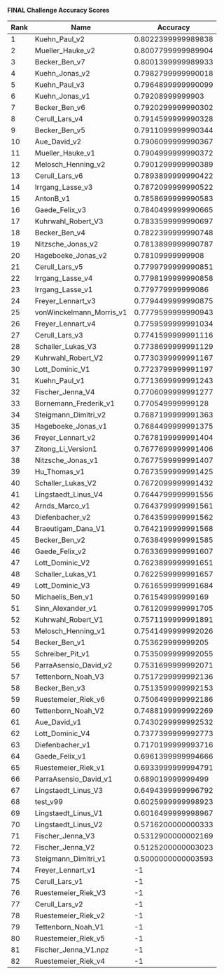 **FINAL Challenge Accuracy Scores**



|Rank|Name|Accuracy|
|----|-----|---|
|1|Kuehn_Paul_v2|0.8022399999989838|
|2|Mueller_Hauke_v2|0.8007799999989904|
|3|Becker_Ben_v7|0.8001399999989933|
|4|Kuehn_Jonas_v2|0.7982799999990018|
|5|Kuehn_Paul_v3|0.7964899999990099|
|6|Kuehn_Jonas_v1|0.79208999999903|
|7|Becker_Ben_v6|0.7920299999990302|
|8|Cerull_Lars_v4|0.7914599999990328|
|9|Becker_Ben_v5|0.7911099999990344|
|10|Aue_David_v2|0.7906099999990367|
|11|Mueller_Hauke_v1|0.7904999999990372|
|12|Melosch_Henning_v2|0.7901299999990389|
|13|Cerull_Lars_v6|0.7893899999990422|
|14|Irrgang_Lasse_v3|0.7872099999990522|
|15|AntonB_v1|0.7858699999990583|
|16|Gaede_Felix_v3|0.7840499999990665|
|17|Kuhrwahl_Robert_V3|0.7833599999990697|
|18|Becker_Ben_v4|0.7822399999990748|
|19|Nitzsche_Jonas_v2|0.7813899999990787|
|20|Hageboeke_Jonas_v2|0.78109999999908|
|21|Cerull_Lars_v5|0.7799799999990851|
|22|Irrgang_Lasse_v4|0.7798199999990858|
|23|Irrgang_Lasse_v1|0.779779999999086|
|24|Freyer_Lennart_v3|0.7794499999990875|
|25|vonWinckelmann_Morris_v1|0.7779599999990943|
|26|Freyer_Lennart_v4|0.7759599999991034|
|27|Cerull_Lars_v3|0.7741599999991116|
|28|Schaller_Lukas_V3|0.7738699999991129|
|29|Kuhrwahl_Robert_V2|0.7730399999991167|
|30|Lott_Dominic_V1|0.7723799999991197|
|31|Kuehn_Paul_v1|0.7713699999991243|
|32|Fischer_Jenna_V4|0.7706099999991277|
|33|Bornemann_Frederik_v1|0.770549999999128|
|34|Steigmann_Dimitri_v2|0.7687199999991363|
|35|Hageboeke_Jonas_v1|0.7684499999991375|
|36|Freyer_Lennart_v2|0.7678199999991404|
|37|Zitong_Li_Version1|0.7677699999991406|
|38|Nitzsche_Jonas_v1|0.7677599999991407|
|39|Hu_Thomas_v1|0.7673599999991425|
|40|Schaller_Lukas_V2|0.7672099999991432|
|41|Lingstaedt_Linus_V4|0.7644799999991556|
|42|Arnds_Marco_v1|0.7643799999991561|
|43|Diefenbacher_v2|0.7643599999991562|
|44|Braeutigam_Dana_V1|0.7642199999991568|
|45|Becker_Ben_v2|0.7638499999991585|
|46|Gaede_Felix_v2|0.7633699999991607|
|47|Lott_Dominic_V2|0.7623899999991651|
|48|Schaller_Lukas_V1|0.7622599999991657|
|49|Lott_Dominic_V3|0.7616599999991684|
|50|Michaelis_Ben_v1|0.761549999999169|
|51|Sinn_Alexander_v1|0.7612099999991705|
|52|Kuhrwahl_Robert_V1|0.7571199999991891|
|53|Melosch_Henning_v1|0.7541499999992026|
|54|Becker_Ben_v1|0.753629999999205|
|55|Schreiber_Pit_v1|0.7535099999992055|
|56|ParraAsensio_David_v2|0.7531699999992071|
|57|Tettenborn_Noah_V3|0.7517299999992136|
|58|Becker_Ben_v3|0.7513599999992153|
|59|Ruestemeier_Riek_v6|0.7506499999992186|
|60|Tettenborn_Noah_V2|0.7488199999992269|
|61|Aue_David_v1|0.7430299999992532|
|62|Lott_Dominic_V4|0.7377399999992773|
|63|Diefenbacher_v1|0.7170199999993716|
|64|Gaede_Felix_v1|0.6961399999994666|
|65|Ruestemeier_Riek_v1|0.6933999999994791|
|66|ParraAsensio_David_v1|0.689019999999499|
|67|Lingstaedt_Linus_V3|0.6494399999996792|
|68|test_v99|0.6025999999998923|
|69|Lingstaedt_Linus_V1|0.6016499999998967|
|70|Lingstaedt_Linus_V2|0.5716200000000333|
|71|Fischer_Jenna_V3|0.5312900000002169|
|72|Fischer_Jenna_V2|0.5125200000003023|
|73|Steigmann_Dimitri_v1|0.5000000000003593|
|74|Freyer_Lennart_v1|-1|
|75|Cerull_Lars_v1|-1|
|76|Ruestemeier_Riek_V3|-1|
|77|Cerull_Lars_v2|-1|
|78|Ruestemeier_Riek_v2|-1|
|79|Tettenborn_Noah_V1|-1|
|80|Ruestemeier_Riek_v5|-1|
|81|Fischer_Jenna_V1.npz|-1|
|82|Ruestemeier_Riek_v4|-1|
